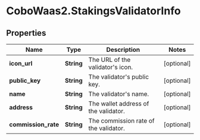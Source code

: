 # CoboWaas2.StakingsValidatorInfo

## Properties

Name | Type | Description | Notes
------------ | ------------- | ------------- | -------------
**icon_url** | **String** | The URL of the validator&#39;s icon. | [optional] 
**public_key** | **String** | The validator&#39;s public key. | [optional] 
**name** | **String** | The validator&#39;s name. | [optional] 
**address** | **String** | The wallet address of the validator. | [optional] 
**commission_rate** | **String** | The commission rate of the validator. | [optional] 


